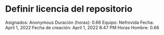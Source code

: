 # Definir licencia del repositorio

Asignados: Anonymous
Duración (horas): 0.66
Equipo: Nefrovida
Fecha: April 1, 2022
Fecha de creación: April 1, 2022 8:47 PM
Horas Hombre: 0.66